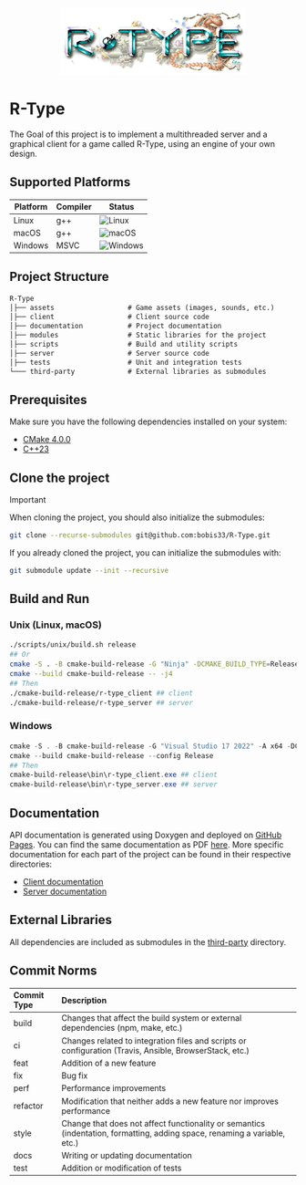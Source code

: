 <p align="center">
  <img src="/assets/icons/icon.png" alt="R-Type Logo" width="326"/>
</p>

# R-Type
The Goal of this project is to implement a multithreaded server and a graphical client for a game called R-Type, using an engine of your own design.

## Supported Platforms
| Platform   | Compiler | Status                                                                                |
|------------|----------|---------------------------------------------------------------------------------------|
| Linux      | g++      | ![Linux](https://img.shields.io/badge/Linux-green?style=flat-square&logo=linux)       |
| macOS      | g++      | ![macOS](https://img.shields.io/badge/macOS-green?style=flat-square&logo=apple)       |
| Windows    | MSVC     | ![Windows](https://img.shields.io/badge/Windows-green?style=flat-square&logo=windows) |

## Project Structure
```
R-Type
│├── assets                  # Game assets (images, sounds, etc.)
│├── client                  # Client source code
│├── documentation           # Project documentation
│├── modules                 # Static libraries for the project
│├── scripts                 # Build and utility scripts
│├── server                  # Server source code
│├── tests                   # Unit and integration tests
└─── third-party             # External libraries as submodules
```

## Prerequisites
Make sure you have the following dependencies installed on your system:

- [CMake 4.0.0](https://cmake.org/)
- [C++23](https://en.cppreference.com/w/cpp/23)

## Clone the project
> [!IMPORTANT]
> When cloning the project, you should also initialize the submodules:
> ```bash
> git clone --recurse-submodules git@github.com:bobis33/R-Type.git
> ```
> If you already cloned the project, you can initialize the submodules with:
> ```bash
> git submodule update --init --recursive
> ```

## Build and Run
### Unix (Linux, macOS)
```bash
./scripts/unix/build.sh release
## Or
cmake -S . -B cmake-build-release -G "Ninja" -DCMAKE_BUILD_TYPE=Release -DCMAKE_CXX_COMPILER=g++ -DCMAKE_C_COMPILER=gcc
cmake --build cmake-build-release -- -j4
## Then
./cmake-build-release/r-type_client ## client
./cmake-build-release/r-type_server ## server
```

### Windows
```powershell
cmake -S . -B cmake-build-release -G "Visual Studio 17 2022" -A x64 -DCMAKE_BUILD_TYPE=Release
cmake --build cmake-build-release --config Release
## Then
cmake-build-release\bin\r-type_client.exe ## client
cmake-build-release\bin\r-type_server.exe ## server
```

## Documentation

API documentation is generated using Doxygen and deployed on [GitHub Pages](https://bobis33.github.io/R-Type/).
You can find the same documentation as PDF [here](documentation/R-Type.pdf).
More specific documentation for each part of the project can be found in their respective directories:
  - [Client documentation](client/README.md)
  - [Server documentation](server/README.md)

## External Libraries
All dependencies are included as submodules in the [third-party](third-party) directory.

## Commit Norms
| Commit Type | Description                                                                                                               |
|:------------|:--------------------------------------------------------------------------------------------------------------------------|
| build       | Changes that affect the build system or external dependencies (npm, make, etc.)                                           |
| ci          | Changes related to integration files and scripts or configuration (Travis, Ansible, BrowserStack, etc.)                   |
| feat        | Addition of a new feature                                                                                                 |
| fix         | Bug fix                                                                                                                   |
| perf        | Performance improvements                                                                                                  |
| refactor    | Modification that neither adds a new feature nor improves performance                                                     |
| style       | Change that does not affect functionality or semantics (indentation, formatting, adding space, renaming a variable, etc.) |
| docs        | Writing or updating documentation                                                                                         |
| test        | Addition or modification of tests                                                                                         |